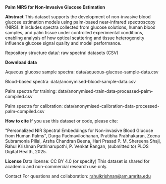 __Palm NIRS for Non‑Invasive Glucose Estimation__

**Abstract**
This dataset supports the development of non-invasive blood glucose estimation models using palm-based near-infrared spectroscopy (NIRS). It includes spectra collected from glucose solutions, human blood samples, and palm tissue under controlled experimental conditions, enabling analysis of how optical scattering and tissue heterogeneity influence glucose signal quality and model performance.

Repository structure
data/: raw spectral datasets (CSV)


**Download data**

Aqueous glucose sample spectra: data/aqueous-glucose-sample-data.csv

Blood-based spectra: data/anonymised-blood-sample-data.csv

Palm spectra for training: data/anonymised-train-data-processed-palm-compiled.csv

Palm spectra for calibration: data/anonymised-calibration-data-processed-palm-compiled.csv


**How to cite**
If you use this dataset or code, please cite:

"Personalized NIR Spectral Embeddings for Non-invasive Blood Glucose from Human Palms", Durga Padmavilochanan, Pratibha Prabhakaran, Zeena Subramonia Pillai, Arsha
Chandran Beena, Hari Prasad P. M, Shereena Shaji, Rahul Krishnan Pathinarupothi, P. Venkat Rangan, (submitted to) PLOS Digital Health, 2025.

**License**
Data license: CC BY 4.0 (or specify)
This dataset is shared for academic and non-commercial research use only.

Contact
For questions and collaboration: rahulkrishnan@am.amrita.edu
